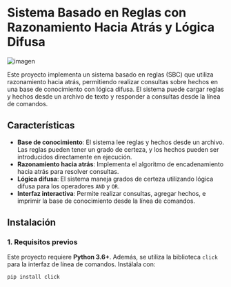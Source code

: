 # Sistema Basado en Reglas con Razonamiento Hacia Atrás y Lógica Difusa

![imagen](https://github.com/user-attachments/assets/c2fca9cd-598d-45ab-a1ac-1fb38ae7bfbb)

Este proyecto implementa un sistema basado en reglas (SBC) que utiliza razonamiento hacia atrás, permitiendo realizar consultas sobre hechos en una base de conocimiento con lógica difusa. El sistema puede cargar reglas y hechos desde un archivo de texto y responder a consultas desde la línea de comandos.

## Características

- **Base de conocimiento**: El sistema lee reglas y hechos desde un archivo. Las reglas pueden tener un grado de certeza, y los hechos pueden ser introducidos directamente en ejecución.
- **Razonamiento hacia atrás**: Implementa el algoritmo de encadenamiento hacia atrás para resolver consultas.
- **Lógica difusa**: El sistema maneja grados de certeza utilizando lógica difusa para los operadores `AND` y `OR`.
- **Interfaz interactiva**: Permite realizar consultas, agregar hechos, e imprimir la base de conocimiento desde la línea de comandos.

## Instalación

### 1. Requisitos previos

Este proyecto requiere **Python 3.6+**. Además, se utiliza la biblioteca `click` para la interfaz de línea de comandos. Instálala con:

```bash
pip install click
